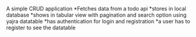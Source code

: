 A simple CRUD application 
*Fetches data from a todo api
*stores in local database 
*shows in tabular view with pagination and search option using yajra datatable
*has authentication for login and registration 
*a user has to register to see the datatable